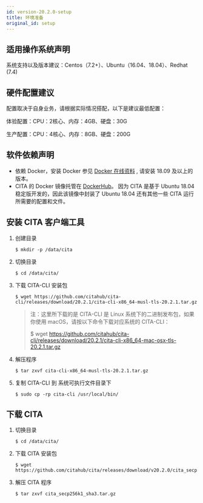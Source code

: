 ```yaml
---
id: version-20.2.0-setup
title: 环境准备
original_id: setup
---
```


## 适用操作系统声明

系统支持以及版本建议：Centos（7.2+）、Ubuntu（16.04、18.04）、Redhat (7.4)


## 硬件配置建议

配置取决于自身业务，请根据实际情况搭配，以下是建议最低配置：

体验配置：CPU：2核心、内存：4GB、硬盘：30G

生产配置：CPU：4核心、内存：8GB、硬盘：200G

## 软件依赖声明

* 依赖 Docker，安装 Docker 参见 [Docker 在线资料](https://yeasy.gitbooks.io/docker_practice/content/install) , 请安装 18.09 及以上的版本。
* CITA 的 Docker 镜像托管在 [DockerHub](https://hub.docker.com/r/cita/cita-build)。 因为 CITA 是基于 Ubuntu 18.04 稳定版开发的，因此该镜像中封装了 Ubuntu 18.04 还有其他一些 CITA 运行所需要的配置和文件。

## 安装 CITA 客户端工具

1. 创建目录

   ```shell
   $ mkdir -p /data/cita
   ```

2. 切换目录

   ```shell
   $ cd /data/cita/
   ```

3. 下载 CITA-CLI 安装包

   ```shell
   $ wget https://github.com/citahub/cita-cli/releases/download/20.2.1/cita-cli-x86_64-musl-tls-20.2.1.tar.gz
   ```

   > 注：这里所下载的是 CITA-CLI 是 Linux 系统下的二进制发布包，如果你使用 macOS，请按以下命令下载对应系统的 CITA-CLI：
   > 
   > $ wget https://github.com/citahub/cita-cli/releases/download/20.2.1/cita-cli-x86_64-mac-osx-tls-20.2.1.tar.gz

4. 解压程序

   ```shell
   $ tar zxvf cita-cli-x86_64-musl-tls-20.2.1.tar.gz
   ```

5. 复制 CITA-CLI 到 系统可执行文件目录下

   ```shell
   $ sudo cp -rp cita-cli /usr/local/bin/
   ```

## 下载 CITA

1. 切换目录

   ```shell
   $ cd /data/cita/
   ```

2. 下载 CITA 安装包

   ```shell
   $ wget https://github.com/citahub/cita/releases/download/v20.2.0/cita_secp256k1_sha3.tar.gz
   ```

3. 解压 CITA 程序

   ```shell
   $ tar zxvf cita_secp256k1_sha3.tar.gz
   ```
